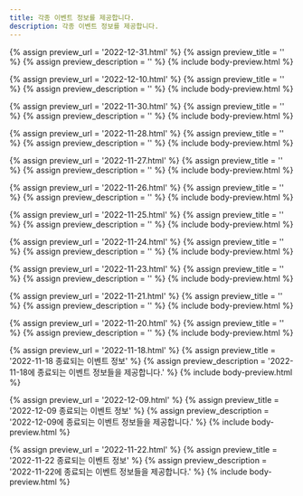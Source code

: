 ```yaml
---
title: 각종 이벤트 정보를 제공합니다. 
description: 각종 이벤트 정보를 제공합니다. 
---
```




{% assign preview_url = '2022-12-31.html' %}
{% assign preview_title = '' %}
{% assign preview_description = '' %}
{% include body-preview.html %}


{% assign preview_url = '2022-12-10.html' %}
{% assign preview_title = '' %}
{% assign preview_description = '' %}
{% include body-preview.html %}


{% assign preview_url = '2022-11-30.html' %}
{% assign preview_title = '' %}
{% assign preview_description = '' %}
{% include body-preview.html %}


{% assign preview_url = '2022-11-28.html' %}
{% assign preview_title = '' %}
{% assign preview_description = '' %}
{% include body-preview.html %}


{% assign preview_url = '2022-11-27.html' %}
{% assign preview_title = '' %}
{% assign preview_description = '' %}
{% include body-preview.html %}


{% assign preview_url = '2022-11-26.html' %}
{% assign preview_title = '' %}
{% assign preview_description = '' %}
{% include body-preview.html %}


{% assign preview_url = '2022-11-25.html' %}
{% assign preview_title = '' %}
{% assign preview_description = '' %}
{% include body-preview.html %}


{% assign preview_url = '2022-11-24.html' %}
{% assign preview_title = '' %}
{% assign preview_description = '' %}
{% include body-preview.html %}


{% assign preview_url = '2022-11-23.html' %}
{% assign preview_title = '' %}
{% assign preview_description = '' %}
{% include body-preview.html %}


{% assign preview_url = '2022-11-21.html' %}
{% assign preview_title = '' %}
{% assign preview_description = '' %}
{% include body-preview.html %}


{% assign preview_url = '2022-11-20.html' %}
{% assign preview_title = '' %}
{% assign preview_description = '' %}
{% include body-preview.html %}


{% assign preview_url = '2022-11-18.html' %}
{% assign preview_title = '2022-11-18 종료되는 이벤트 정보' %}
{% assign preview_description = '2022-11-18에 종료되는 이벤트 정보들을 제공합니다.' %}
{% include body-preview.html %}


{% assign preview_url = '2022-12-09.html' %}
{% assign preview_title = '2022-12-09 종료되는 이벤트 정보' %}
{% assign preview_description = '2022-12-09에 종료되는 이벤트 정보들을 제공합니다.' %}
{% include body-preview.html %}


{% assign preview_url = '2022-11-22.html' %}
{% assign preview_title = '2022-11-22 종료되는 이벤트 정보' %}
{% assign preview_description = '2022-11-22에 종료되는 이벤트 정보들을 제공합니다.' %}
{% include body-preview.html %}
